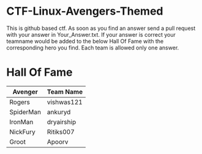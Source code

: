 # CTF-Linux-Avengers-Themed

This is github based ctf. As soon as you find an answer send a pull request with your answer in Your_Answer.txt. 
If your answer is correct your teamname would be added to the below Hall Of Fame with the corresponding hero you find. 
Each team is allowed only one answer. 

# Hall Of Fame

| Avenger | Team Name |
| ------- | --------- |
| Rogers  | vishwas121|
| SpiderMan| ankuryd  |
| IronMan | dryairship|
| NickFury| Ritiks007 |
| Groot   | Apoorv    |

